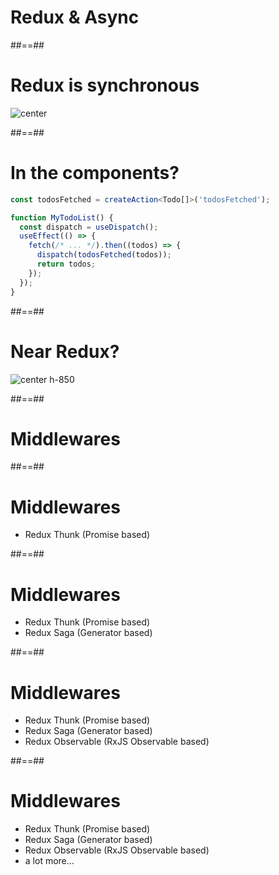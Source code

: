 <!-- .slide: class="transition bg-pink" -->

# Redux & Async

##==##

# Redux is synchronous

![center](./assets/images/redux_one-way-data-flow.png)

##==##

<!-- .slide: class="with-code" -->

# In the components?

```typescript
const todosFetched = createAction<Todo[]>('todosFetched');

function MyTodoList() {
  const dispatch = useDispatch();
  useEffect(() => {
    fetch(/* ... */).then((todos) => {
      dispatch(todosFetched(todos));
      return todos;
    });
  });
}
```

<!-- .element: class="big-code" -->

##==##

# Near Redux?

![center h-850](./assets/images/redux_dataFlowDiagram.gif)

##==##

# Middlewares

##==##

# Middlewares

- Redux Thunk (Promise based)

##==##

# Middlewares

- Redux Thunk (Promise based)
- Redux Saga (Generator based)

##==##

# Middlewares

- Redux Thunk (Promise based)
- Redux Saga (Generator based)
- Redux Observable (RxJS Observable based)

##==##

# Middlewares

- Redux Thunk (Promise based)
- Redux Saga (Generator based)
- Redux Observable (RxJS Observable based)
- a lot more...
